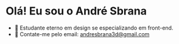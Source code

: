 # Olá! Eu sou o André Sbrana

- 🌱 Estudante eterno em design se especializando em front-end.
- 💬 Contate-me pelo email: andresbrana3d@gmail.com

<!---
andresbrana3d/andresbrana3d is a ✨ special ✨ repository because its `README.md` (this file) appears on your GitHub profile.
You can click the Preview link to take a look at your changes.
--->
